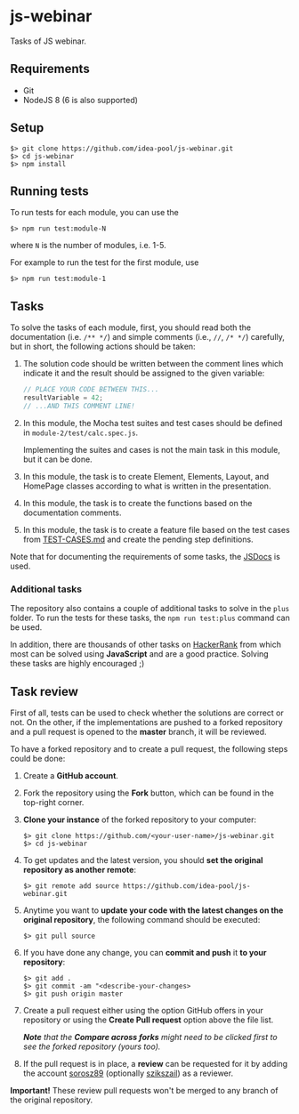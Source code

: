 # js-webinar

Tasks of JS webinar.

## Requirements

* Git
* NodeJS 8 (6 is also supported)

## Setup

```
$> git clone https://github.com/idea-pool/js-webinar.git
$> cd js-webinar
$> npm install
```

## Running tests

To run tests for each module, you can use the 

```
$> npm run test:module-N
```

where `N` is the number of modules, i.e. 1-5.

For example to run the test for the first module, use

```
$> npm run test:module-1
```

## Tasks

To solve the tasks of each module, first, you should read both the documentation (i.e. `/** */`) and simple comments (i.e., `//`, `/* */`) carefully, but in short, the following actions should be taken:

1. The solution code should be written between the comment lines which indicate it and the result should be assigned to the given variable:

    ```javascript
    // PLACE YOUR CODE BETWEEN THIS...
    resultVariable = 42;    
    // ...AND THIS COMMENT LINE!
    ```
    
1. In this module, the Mocha test suites and test cases should be defined in `module-2/test/calc.spec.js`.

   Implementing the suites and cases is not the main task in this module, but it can be done.
1. In this module, the task is to create Element, Elements, Layout, and HomePage classes according to what is written in the presentation.
1. In this module, the task is to create the functions based on the documentation comments.
1. In this module, the task is to create a feature file based on the test cases from [TEST-CASES.md](/module-5/TEST-CASES.md) and create the pending step definitions.

Note that for documenting the requirements of some tasks, the [JSDocs](https://jsdoc.app/) is used.

### Additional tasks

The repository also contains a couple of additional tasks to solve in the `plus` folder. To run the tests for these tasks, the `npm run test:plus` command can be used.

In addition, there are thousands of other tasks on [HackerRank](https://www.hackerrank.com/) from which most can be solved using **JavaScript** and are a good practice. Solving these tasks are highly encouraged ;)

## Task review

First of all, tests can be used to check whether the solutions are correct or not. On the other, if the implementations are pushed to a forked repository and a pull request is opened to the **master** branch, it will be reviewed.

To have a forked repository and to create a pull request, the following steps could be done:

1. Create a **GitHub account**.
1. Fork the repository using the **Fork** button, which can be found in the top-right corner.
1. **Clone your instance** of the forked repository to your computer:

    ```
    $> git clone https://github.com/<your-user-name>/js-webinar.git
    $> cd js-webinar
    ```

1. To get updates and the latest version, you should **set the original repository as another remote**:

    ```
    $> git remote add source https://github.com/idea-pool/js-webinar.git
    ```

1. Anytime you want to **update your code with the latest changes on the original repository**, the following command should be executed:

    ```
    $> git pull source
    ```

1. If you have done any change, you can **commit and push** it **to your repository**:

    ```
    $> git add .
    $> git commit -am "<describe-your-changes>
    $> git push origin master
    ```

1. Create a pull request either using the option GitHub offers in your repository or using the **Create Pull request** option above the file list.

    _**Note** that the **Compare across forks** might need to be clicked first to see the forked repository (yours too)._

1. If the pull request is in place, a **review** can be requested for it by adding the account [sorosz89](https://github.com/sorosz89) (optionally [szikszail](https://github.com/szikszail)) as a reviewer.

**Important!** These review pull requests won't be merged to any branch of the original repository.
